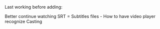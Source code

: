 Last working before adding:

Better continue watching
SRT = Subtitles files - How to have video player recognize
Casting
